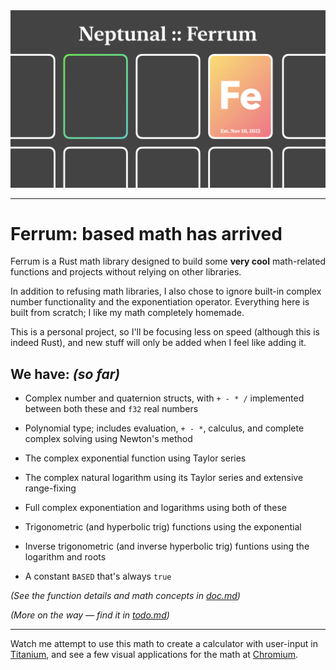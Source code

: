 <img src="./fe-banner.png">

---

# **Ferrum:** based math has arrived

Ferrum is a Rust math library designed to build some **very cool** math-related functions and projects without relying on other libraries.

In addition to refusing math libraries, I also chose to ignore built-in complex number functionality and the exponentiation operator. Everything here is built from scratch; I like my math completely homemade.

This is a personal project, so I'll be focusing less on speed (although this is indeed Rust),
and new stuff will only be added when I feel like adding it.

## **We have:** *(so far)*

- Complex number and quaternion structs, with `+ - * /` implemented between both these and `f32` real numbers

- Polynomial type; includes evaluation, `+ - *`, calculus, and complete complex solving using Newton's method

- The complex exponential function using Taylor series

- The complex natural logarithm using its Taylor series and extensive range-fixing

- Full complex exponentiation and logarithms using both of these

- Trigonometric (and hyperbolic trig) functions using the exponential

- Inverse trigonometric (and inverse hyperbolic trig) funtions using the logarithm and roots

- A constant `BASED` that's always `true`

*(See the function details and math concepts in
[doc.md](./doc.md))*

*(More on the way — find it in
[todo.md](./todo.md))*

---

Watch me attempt to use this math to create a calculator with user-input in
[Titanium](https://github.com/nptnl/titanium),
and see a few visual applications for the math at
[Chromium](https://github.com/nptnl/chromium).